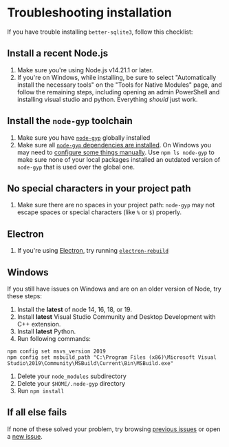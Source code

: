# Troubleshooting installation

If you have trouble installing `better-sqlite3`, follow this checklist:

## Install a recent Node.js

1. Make sure you're using Node.js v14.21.1 or later.
2. If you're on Windows, while installing, be sure to select "Automatically install the necessary tools" on the "Tools for Native Modules" page, and follow the remaining steps, including opening an admin PowerShell and installing visual studio and python. Everything _should_ just work.

## Install the `node-gyp` toolchain

1. Make sure you have [`node-gyp`](https://github.com/nodejs/node-gyp#installation) globally installed
1. Make sure all [`node-gyp` dependencies are installed](https://github.com/nodejs/node-gyp#on-unix). On Windows you may need to [configure some things manually](https://github.com/nodejs/node-gyp#on-windows). Use `npm ls node-gyp` to make sure none of your local packages installed an outdated version of `node-gyp` that is used over the global one.

## No special characters in your project path

1. Make sure there are no spaces in your project path: `node-gyp` may not escape spaces or special characters (like `%` or `$`) properly.

## Electron

1. If you're using [Electron](https://github.com/electron/electron), try running [`electron-rebuild`](https://www.npmjs.com/package/electron-rebuild)

## Windows

If you still have issues on Windows and are on an older version of Node, try these steps:

1. Install the **latest** of node 14, 16, 18, or 19.
1. Install **latest** Visual Studio Community and Desktop Development with C++ extension.
1. Install **latest** Python.
1. Run following commands:
```
npm config set msvs_version 2019
npm config set msbuild_path "C:\Program Files (x86)\Microsoft Visual Studio\2019\Community\MSBuild\Current\Bin\MSBuild.exe"
```
1. Delete your `node_modules` subdirectory
1. Delete your `$HOME/.node-gyp` directory
1. Run `npm install`

## If all else fails

If none of these solved your problem, try browsing [previous issues](https://github.com/JoshuaWise/better-sqlite3/issues?q=is%3Aissue) or open a [new issue](https://github.com/JoshuaWise/better-sqlite3/issues/new).
